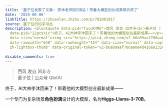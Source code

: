 ```yaml
---
title: '量子位发表了文章: 李沐老师回归B站！带着大模型创业成果填坑来了'
date: '2024-06-06'
linkTitle: https://zhuanlan.zhihu.com/p/702001917
source: 量子位的知乎动态
description: <blockquote data-pid="TucuK4M6">西风 发自 凹非寺<br>量子位 | 公众号 QbitAI</blockquote><p
  data-pid="22gcsxic">终于，AI大神李沐回来了！带着他的大模型创业最新成果——</p><p data-pid="zIFkoh9f">一个专门为复杂场景<b>角色扮演</b>设计的大模型，名为<b>Higgs-Llama-3-70B</b>。</p><figure
  data-size="normal"><img src="https://pic4.zhimg.com/v2-b6a09aaf706aa0e4d416a9232e33901f.jpg"
  data-rawwidth="640" data-rawheight="454" data-size="normal" data-caption="" class="origin_image
  zh-lightbox-thumb" data-original-token="v2-b6a09aaf706aa0e4d416a9232e33901f" referrerpolicy="no-referrer
  ...
disable_comments: true
---
```

<blockquote data-pid="TucuK4M6">西风 发自 凹非寺<br>量子位 | 公众号 QbitAI</blockquote><p data-pid="22gcsxic">终于，AI大神李沐回来了！带着他的大模型创业最新成果——</p><p data-pid="zIFkoh9f">一个专门为复杂场景<b>角色扮演</b>设计的大模型，名为<b>Higgs-Llama-3-70B</b>。</p><figure data-size="normal"><img src="https://pic4.zhimg.com/v2-b6a09aaf706aa0e4d416a9232e33901f.jpg" data-rawwidth="640" data-rawheight="454" data-size="normal" data-caption="" class="origin_image zh-lightbox-thumb" data-original-token="v2-b6a09aaf706aa0e4d416a9232e33901f" referrerpolicy="no-referrer ...